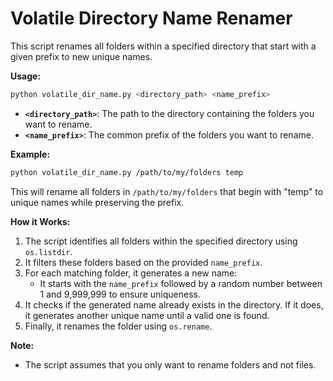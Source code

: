 # Volatile Directory Name Renamer

This script renames all folders within a specified directory that start with a given prefix to new unique names.  

**Usage:**

```bash
python volatile_dir_name.py <directory_path> <name_prefix>
```

* **`<directory_path>`**: The path to the directory containing the folders you want to rename.
* **`<name_prefix>`**: The common prefix of the folders you want to rename. 

**Example:**

```bash
python volatile_dir_name.py /path/to/my/folders temp
```
This will rename all folders in `/path/to/my/folders` that begin with "temp" to unique names while preserving the prefix.


**How it Works:**

1. The script identifies all folders within the specified directory using `os.listdir`.
2. It filters these folders based on the provided `name_prefix`.
3. For each matching folder, it generates a new name:
   -  It starts with the `name_prefix` followed by a random number between 1 and 9,999,999 to ensure uniqueness.
4. It checks if the generated name already exists in the directory. If it does, it generates another unique name until a valid one is found.
5. Finally, it renames the folder using `os.rename`.

**Note:**


* The script assumes that you only want to rename folders and not files. 

